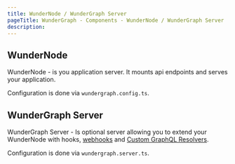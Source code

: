 ```yaml
---
title: WunderNode / WunderGraph Server
pageTitle: WunderGraph - Components - WunderNode / WunderGraph Server
description:
---
```


## WunderNode

WunderNode - is you application server. It mounts api endpoints and serves your application.

Configuration is done via `wundergraph.config.ts`.

## WunderGraph Server

WunderGraph Server - Is optional server allowing you to extend your WunderNode with hooks,
[webhooks](/docs/features/type-script-webhooks-to-integrate-third-party-applications)
and [Custom GraphQL Resolvers](/docs/features/custom-graphql-resolvers).

Configuration is done via `wundergraph.server.ts`.

